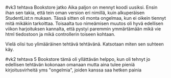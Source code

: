 #vk3 tehtava Bookstore jatko
Aika paljon on mennyt koodi uusiksi. Ensin ihan sen takia, että tein oman version eri nimillä, kuin alkuperäisen StudentList:n mukaan. Tässä sitten oli monta ongelmaa, kun ei oikein tiennyt mitä mikäkin tarkoittaa. Toisaalta tuo nimeämisen muutos oli hyvä edellisen viikon harjoituksen kannalta, että pystyi paremmin ymmärtämään mikä vie html tiedostoon ja mikä controllerin toiseen kohtaan. 

Vielä olisi tuo ylimääräinen tehtävä tehtävänä. Katsotaan miten sen suhteen käy.

#vk2 tehtava 5 Bookstore
tämä oli yllättävän helppo, kun oli tehnyt jo edellisen tehtävän kokonaan omanaan
mutta aina tulee pieniä kirjoitusvirheitä yms "ongelmia", joiden kanssa saa hetken painia
